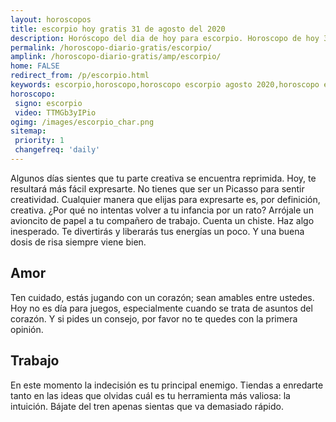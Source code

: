 ```yaml
---
layout: horoscopos
title: escorpio hoy gratis 31 de agosto del 2020 
description: Horóscopo del dia de hoy para escorpio. Horoscopo de hoy 31 de agosto del 2020. Las predicciones de amor, trabajo, vida personal gratis.
permalink: /horoscopo-diario-gratis/escorpio/
amplink: /horoscopo-diario-gratis/amp/escorpio/
home: FALSE
redirect_from: /p/escorpio.html
keywords: escorpio,horoscopo,horoscopo escorpio agosto 2020,horoscopo escorpio hoy,tarot escorpio agosto 2020,horoscopo escorpio,tarot escorpio hoy,horoscopo de hoy,horoscopo diario,tarot del amor,horoscopo de hoy escorpio,horoscopo diario del tarot, Horoscopo de hoy escorpio 31 de agosto del 2020,horóscopo del día, el horoscopo de hoy
horoscopo:
 signo: escorpio
 video: TTMGb3yIPio 
ogimg: /images/escorpio_char.png
sitemap:
 priority: 1
 changefreq: 'daily'
---
```



Algunos días sientes que tu parte creativa se encuentra reprimida. Hoy, te resultará más fácil expresarte. No tienes que ser un Picasso para sentir creatividad. Cualquier manera que elijas para expresarte es, por definición, creativa. ¿Por qué no intentas volver a tu infancia por un rato? Arrójale un avioncito de papel a tu compañero de trabajo. Cuenta un chiste. Haz algo inesperado. Te divertirás y liberarás tus energías un poco. Y una buena dosis de risa siempre viene bien.

## Amor

Ten cuidado, estás jugando con un corazón; sean amables entre ustedes. Hoy no es día para juegos, especialmente cuando se trata de asuntos del corazón. Y si pides un consejo, por favor no te quedes con la primera opinión.

## Trabajo

En este momento la indecisión es tu principal enemigo. Tiendas a enredarte tanto en las ideas que olvidas cuál es tu herramienta más valiosa: la intuición. Bájate del tren apenas sientas que va demasiado rápido.